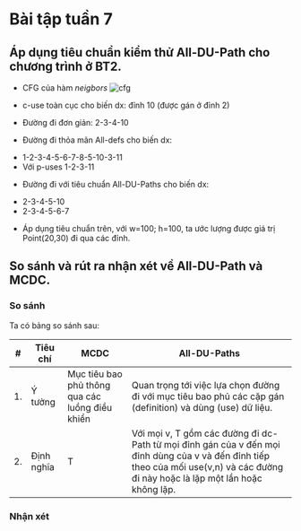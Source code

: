# Bài tập tuần 7

## Áp dụng tiêu chuẩn kiểm thử All-DU-Path cho chương trình ở BT2.
* CFG của hàm *neigbors*
![cfg](https://github.com/ducanhk58uet/int3117-2016/blob/master/LeDucAnh/BT3/screenshots/cfg.PNG)

* c-use toàn cục cho biến dx: đỉnh 10 (được gán ở đỉnh 2)
* Đường đi đơn giản: 2-3-4-10
* Đường đi thỏa mãn All-defs cho biến dx:
 - 1-2-3-4-5-6-7-8-5-10-3-11
 - Với p-uses 1-2-3-11

* Đường đi với tiêu chuẩn All-DU-Paths cho biến dx:
 - 2-3-4-5-10
 - 2-3-4-5-6-7
 
* Áp dụng tiêu chuẩn trên, với w=100; h=100, ta ước lượng được giá trị Point(20,30) đi qua các đỉnh.

## So sánh và rút ra nhận xét về All-DU-Path và MCDC.
### So sánh
Ta có bảng so sánh sau:

\#       | Tiêu chí | MCDC | All-DU-Paths 
-------- |------|------|-----
1.       | Ý tưởng | Mục tiêu bao phủ thông qua các luồng điều khiển | Quan trọng tới việc lựa chọn đường đi với mục tiêu bao phủ các cặp gán (definition) và dùng (use) dữ liệu.
2.       | Định nghĩa       |T       | Với mọi v, T gồm các đường đi dc-Path từ mọi đỉnh gán của v đến mọi đỉnh dùng của v và đến đỉnh tiếp theo của mối use(v,n) và các đường đi này hoặc là lặp một lần hoặc không lặp.

### Nhận xét

